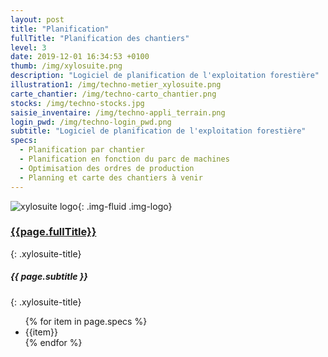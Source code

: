 ```yaml
---
layout: post
title: "Planification"
fullTitle: "Planification des chantiers"
level: 3
date: 2019-12-01 16:34:53 +0100
thumb: /img/xylosuite.png
description: "Logiciel de planification de l'exploitation forestière"
illustration1: /img/techno-metier_xylosuite.png
carte_chantier: /img/techno-carto_chantier.png
stocks: /img/techno-stocks.jpg
saisie_inventaire: /img/techno-appli_terrain.png
login_pwd: /img/techno-login_pwd.png
subtitle: "Logiciel de planification de l'exploitation forestière"
specs:
  - Planification par chantier
  - Planification en fonction du parc de machines
  - Optimisation des ordres de production
  - Planning et carte des chantiers à venir
---
```


![xylosuite logo]({{page.thumb}}){: .img-fluid .img-logo}

### <a href='./intro#applis' class=""><i class="fas fa-chevron-left mr-2"></i>{{page.fullTitle}}</a>
{: .xylosuite-title}
##### <strong>{{ page.subtitle }} </strong>
{: .xylosuite-title}

<ul class="list-group mt-4">
{% for item in page.specs %}
  <li class="list-group-item">{{item}}</li>
{% endfor %}
</ul>

